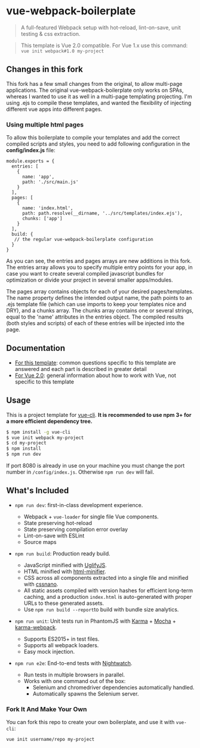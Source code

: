 # vue-webpack-boilerplate

> A full-featured Webpack setup with hot-reload, lint-on-save, unit testing & css extraction.

> This template is Vue 2.0 compatible. For Vue 1.x use this command: `vue init webpack#1.0 my-project`

## Changes in this fork

This fork has a few small changes from the original, to allow multi-page applications. The original vue-webpack-boilerplate only works on SPAs, whereas I wanted to use it as well in a multi-page templating projecting. I'm using .ejs to compile these templates, and wanted the flexibility of injecting different vue apps into different pages.

### Using multiple html pages

To allow this boilerplate to compile your templates and add the correct compiled scripts and styles, you need to add following configuration in the **config/index.js** file:

```
module.exports = {
  entries: [
    {
      name: 'app',
      path: './src/main.js'
    }
  ],
  pages: [
    {
      name: 'index.html',
      path: path.resolve(__dirname, '../src/templates/index.ejs'),
      chunks: ['app']
    }
  ],
  build: {
   // the regular vue-webpack-boilerplate configuration
  }
}
```

As you can see, the entries and pages arrays are new additions in this fork. The entries array allows you to specify multiple entry points for your app, in case you want to create several compiled javascript bundles for optimization or divide your project in several smaller apps/modules.

The pages array contains objects for each of your desired pages/templates. The name property defines the intended output name, the path points to an .ejs template file (which can use imports to keep your templates nice and DRY), and a chunks array. The chunks array contains one or several strings, equal to the 'name' attributes in the entries object. The compiled results (both styles and scripts) of each of these entries will be injected into the page.

## Documentation

- [For this template](http://vuejs-templates.github.io/webpack): common questions specific to this template are answered and each part is described in greater detail
- [For Vue 2.0](http://vuejs.org/guide/): general information about how to work with Vue, not specific to this template

## Usage

This is a project template for [vue-cli](https://github.com/vuejs/vue-cli). **It is recommended to use npm 3+ for a more efficient dependency tree.**

``` bash
$ npm install -g vue-cli
$ vue init webpack my-project
$ cd my-project
$ npm install
$ npm run dev
```

If port 8080 is already in use on your machine you must change the port number in `/config/index.js`. Otherwise `npm run dev` will fail.

## What's Included

- `npm run dev`: first-in-class development experience.
  - Webpack + `vue-loader` for single file Vue components.
  - State preserving hot-reload
  - State preserving compilation error overlay
  - Lint-on-save with ESLint
  - Source maps

- `npm run build`: Production ready build.
  - JavaScript minified with [UglifyJS](https://github.com/mishoo/UglifyJS2).
  - HTML minified with [html-minifier](https://github.com/kangax/html-minifier).
  - CSS across all components extracted into a single file and minified with [cssnano](https://github.com/ben-eb/cssnano).
  - All static assets compiled with version hashes for efficient long-term caching, and a production `index.html` is auto-generated with proper URLs to these generated assets.
  - Use `npm run build --report`to build with bundle size analytics.

- `npm run unit`: Unit tests run in PhantomJS with [Karma](http://karma-runner.github.io/0.13/index.html) + [Mocha](http://mochajs.org/) + [karma-webpack](https://github.com/webpack/karma-webpack).
  - Supports ES2015+ in test files.
  - Supports all webpack loaders.
  - Easy mock injection.

- `npm run e2e`: End-to-end tests with [Nightwatch](http://nightwatchjs.org/).
  - Run tests in multiple browsers in parallel.
  - Works with one command out of the box:
    - Selenium and chromedriver dependencies automatically handled.
    - Automatically spawns the Selenium server.

### Fork It And Make Your Own

You can fork this repo to create your own boilerplate, and use it with `vue-cli`:

``` bash
vue init username/repo my-project
```
